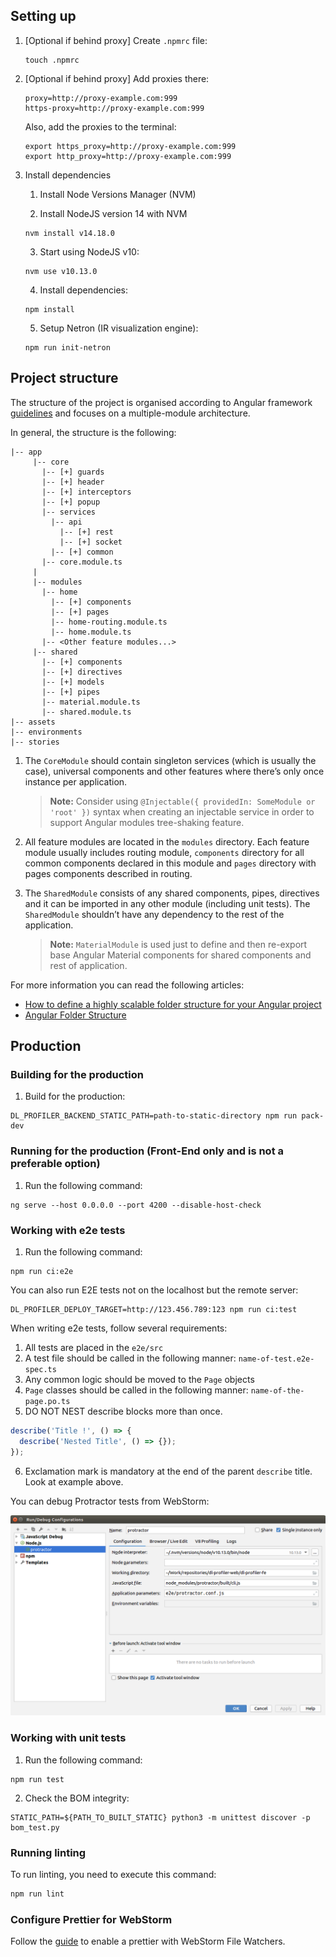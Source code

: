 ## Setting up

1. [Optional if behind proxy] Create `.npmrc` file:

    ```
    touch .npmrc
    ```

2. [Optional if behind proxy] Add proxies there:

    ```
    proxy=http://proxy-example.com:999
    https-proxy=http://proxy-example.com:999
    ```

    Also, add the proxies to the terminal:
    
    ```
    export https_proxy=http://proxy-example.com:999
    export http_proxy=http://proxy-example.com:999
    ```

3. Install dependencies

    1. Install Node Versions Manager (NVM)
    
    2. Install NodeJS version 14 with NVM
    ```
    nvm install v14.18.0
    ```
    3. Start using NodeJS v10:
    ```
    nvm use v10.13.0
    ```
    4. Install dependencies:
    ```
    npm install
    ```
    5. Setup Netron (IR visualization engine):
    ```
    npm run init-netron
    ```

## Project structure

The structure of the project is organised according to Angular framework [guidelines](https://angular.io/guide/styleguide) and focuses on a multiple-module architecture.

In general, the structure is the following:

```text
|-- app
     |-- core
       |-- [+] guards
       |-- [+] header
       |-- [+] interceptors
       |-- [+] popup
       |-- services
         |-- api
           |-- [+] rest
           |-- [+] socket
         |-- [+] common
       |-- core.module.ts
     |
     |-- modules
       |-- home
         |-- [+] components
         |-- [+] pages
         |-- home-routing.module.ts
         |-- home.module.ts
       |-- <Other feature modules...>
     |-- shared
       |-- [+] components
       |-- [+] directives
       |-- [+] models
       |-- [+] pipes
       |-- material.module.ts
       |-- shared.module.ts
|-- assets
|-- environments
|-- stories
```

1. The `CoreModule` should contain singleton services (which is usually the case), universal components and other features where there’s only once instance per application.

   > **Note:** Consider using `@Injectable({ providedIn: SomeModule or 'root' })` syntax when creating an injectable service in order to support Angular modules tree-shaking feature.

2. All feature modules are located in the `modules` directory. Each feature module usually includes routing module, `components` directory for all common components declared in this module and `pages` directory with pages components described in routing.

3. The `SharedModule` consists of any shared components, pipes, directives and it can be imported in any other module (including unit tests). The `SharedModule` shouldn’t have any dependency to the rest of the application.
   > **Note:** `MaterialModule` is used just to define and then re-export base Angular Material components for shared components and rest of application.

For more information you can read the following articles:

- [How to define a highly scalable folder structure for your Angular project](https://itnext.io/choosing-a-highly-scalable-folder-structure-in-angular-d987de65ec7)
- [Angular Folder Structure](https://medium.com/@motcowley/angular-folder-structure-d1809be95542)

## Production

### Building for the production

1. Build for the production:

```
DL_PROFILER_BACKEND_STATIC_PATH=path-to-static-directory npm run pack-dev
```

### Running for the production (Front-End only and is not a preferable option)

1. Run the following command:

```
ng serve --host 0.0.0.0 --port 4200 --disable-host-check
```

### Working with e2e tests

1. Run the following command:

```
npm run ci:e2e
```

You can also run E2E tests not on the localhost but the remote server:

```
DL_PROFILER_DEPLOY_TARGET=http://123.456.789:123 npm run ci:test
```

When writing e2e tests, follow several requirements:

1. All tests are placed in the `e2e/src`
2. A test file should be called in the following manner: `name-of-test.e2e-spec.ts`
3. Any common logic should be moved to the `Page` objects
4. `Page` classes should be called in the following manner: `name-of-the-page.po.ts`
5. DO NOT NEST describe blocks more than once.

```js
describe('Title !', () => {
  describe('Nested Title', () => {});
});
```

6. Exclamation mark is mandatory at the end of the parent `describe` title. Look at example above.

You can debug Protractor tests from WebStorm:

![](docs/img/e2e_debug_config_webstorm.png)

### Working with unit tests

1. Run the following command:

```
npm run test
```

2. Check the BOM integrity:

```
STATIC_PATH=${PATH_TO_BUILT_STATIC} python3 -m unittest discover -p bom_test.py
```

### Running linting

To run linting, you need to execute this command:

```bash
npm run lint
```

### Configure Prettier for WebStorm

Follow the [guide](https://prettier.io/docs/en/webstorm.html) to enable a prettier with WebStorm File Watchers.
